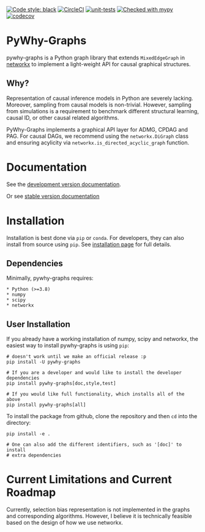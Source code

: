 [![Code style: black](https://img.shields.io/badge/code%20style-black-000000.svg)](https://github.com/psf/black)
[![CircleCI](https://circleci.com/gh/py-why/pywhy-graphs/tree/main.svg?style=svg)](https://circleci.com/gh/py-why/pywhy-graphs/tree/main)
[![unit-tests](https://github.com/py-why/pywhy-graphs/actions/workflows/main.yml/badge.svg)](https://github.com/py-why/pywhy-graphs/actions/workflows/main.yml)
[![Checked with mypy](http://www.mypy-lang.org/static/mypy_badge.svg)](http://mypy-lang.org/)
[![codecov](https://codecov.io/gh/py-why/pywhy-graphs/branch/main/graph/badge.svg?token=H1reh7Qwf4)](https://codecov.io/gh/py-why/pywhy-graphs)

# PyWhy-Graphs

pywhy-graphs is a Python graph library that extends `MixedEdgeGraph` in [networkx](https://github.com/networkx/networkx) to implement a light-weight API for causal graphical structures.

## Why?

Representation of causal inference models in Python are severely lacking. Moreover, sampling from causal models is non-trivial. However, sampling from simulations is a requirement to benchmark different structural learning, causal ID, or other causal related algorithms.

PyWhy-Graphs implements a graphical API layer for ADMG, CPDAG and PAG. For causal DAGs, we recommend using the `networkx.DiGraph` class and
ensuring acylicity via `networkx.is_directed_acyclic_graph` function.

# Documentation

See the [development version documentation](https://pywhy.github.io/pywhy-graphs/dev/index.html).

Or see [stable version documentation](https://pywhy.github.io/pywhy-graphs/stable/index.html)

# Installation

Installation is best done via `pip` or `conda`. For developers, they can also install from source using `pip`. See [installation page](TBD) for full details.

## Dependencies

Minimally, pywhy-graphs requires:

    * Python (>=3.8)
    * numpy
    * scipy
    * networkx

## User Installation

If you already have a working installation of numpy, scipy and networkx, the easiest way to install pywhy-graphs is using `pip`:

    # doesn't work until we make an official release :p
    pip install -U pywhy-graphs

    # If you are a developer and would like to install the developer dependencies
    pip install pywhy-graphs[doc,style,test]

    # If you would like full functionality, which installs all of the above
    pip install pywhy-graphs[all]

To install the package from github, clone the repository and then `cd` into the directory:

    pip install -e .

    # One can also add the different identifiers, such as '[doc]' to install
    # extra dependencies

# Current Limitations and Current Roadmap

Currently, selection bias representation is not implemented in the graphs and corresponding algorithms. However, I believe it is technically feasible based on the design of how we use networkx.
